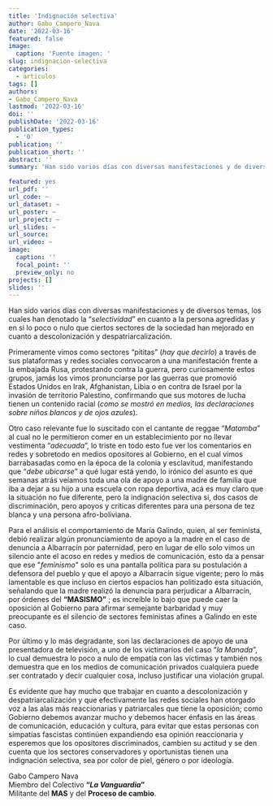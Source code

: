 ```yaml
---
title: 'Indignación selectiva'
author: Gabo_Campero_Nava
date: '2022-03-16'
featured: false
image:
  caption: 'Fuente imagen: '
slug: indignacion-selectiva
categories:
  - articulos
tags: []
authors:
- Gabo_Campero_Nava
lastmod: '2022-03-16'
doi: ''
publishDate: '2022-03-16'
publication_types:
  - '0'
publication: ''
publication_short: ''
abstract: ''
summary: 'Han sido varios días con diversas manifestaciones y de diversos temas, los cuales han denotado la “*selectividad*” en cuanto a la persona agredidas'

featured: yes
url_pdf: ''
url_code: ~
url_dataset: ~
url_poster: ~
url_project: ~
url_slides: ~
url_source: 
url_video: ~
image:
  caption: ''
  focal_point: ''
  preview_only: no
projects: []
slides: ''
---
```


Han sido varios días con diversas manifestaciones y de diversos temas, los cuales han denotado la “*selectividad*” en cuanto a la persona agredidas y en si lo poco o nulo que ciertos sectores de la sociedad han mejorado en cuanto a descolonización y despatriarcalización.

Primeramente vimos como sectores “pititas” (*hay que decirlo*) a través de sus plataformas y redes sociales convocaron a una manifestación frente a la embajada Rusa, protestando contra la guerra, pero curiosamente estos grupos, jamás los vimos pronunciarse por las guerras que promovió Estados Unidos en Irak, Afghanistan, Libia o en contra de Israel por la invasión de territorio Palestino, confirmando que sus motores de lucha tienen un contenido racial (*como se mostró en medios, las declaraciones sobre niños blancos y de ojos azules*).

Otro caso relevante fue lo suscitado con el cantante de reggae “*Matamba*” al cual no le permitieron comer en un establecimiento por no llevar vestimenta “*adecuada*”, lo triste en todo esto fue ver los comentarios en redes y sobretodo en medios opositores al Gobierno, en el cual vimos barrabasadas como en la época de la colonia y esclavitud, manifestando que “*debe ubicarse*” a qué lugar está yendo, lo irónico del asunto es que semanas atrás veíamos toda una ola de apoyo a una madre de familia que iba a dejar a su hijo a una escuela con ropa deportiva, acá es muy claro que la situación no fue diferente, pero la indignación selectiva si, dos casos de discriminación, pero apoyos y criticas diferentes para una persona de tez blanca y una persona afro-boliviana.

Para el análisis el comportamiento de María Galindo, quien, al ser feminista, debió realizar algún pronunciamiento de apoyo a la madre en el caso de denuncia a Albarracín por paternidad, pero en lugar de ello solo vimos un silencio ante el acoso en redes y medios de comunicación, esto da a pensar que ese "*feminismo*" solo es una pantalla política para su postulación a defensora del pueblo y que el apoyo a Albarracín sigue vigente; pero lo más lamentable es que incluso en ciertos espacios han politizado esta situación, señalando que la madre realizó la denuncia para perjudicar a Albarracín, por órdenes del **“MASISMO”** ; es increíble lo bajo que puede caer la oposición al Gobierno para afirmar semejante barbaridad y muy preocupante es el silencio de sectores feministas afines a Galindo en este caso.

Por último y lo más degradante, son las declaraciones de apoyo de una presentadora de televisión, a uno de los victimarios del caso “*la Manada*”, lo cual demuestra lo poco a nulo de empatía con las víctimas y también nos demuestra que en los medios de comunicación privados cualquiera puede ser contratado y decir cualquier cosa, incluso justificar una violación grupal.

Es evidente que hay mucho que trabajar en cuanto a descolonización y despatriarcalización y que efectivamente las redes sociales han otorgado voz a las alas más reaccionarias y patriarcales que tiene la oposición; como Gobierno debemos avanzar mucho y debemos hacer énfasis en las áreas de comunicación, educación y cultura, para evitar que estas personas con simpatías fascistas continúen expandiendo esa opinión reaccionaria y esperemos que los opositores discriminados, cambien su actitud y se den cuenta que los sectores conservadores y oportunistas tienen una indignación selectiva, sea por color de piel, género o por ideología.

Gabo Campero Nava<br>
Miembro del Colectivo **“*La Vanguardia*”**<br>
Militante del **MAS** y del **Proceso de cambio**.<br>
